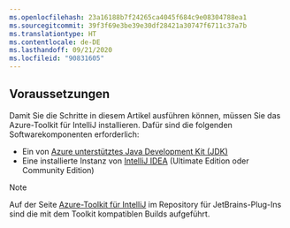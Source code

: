 ```yaml
---
ms.openlocfilehash: 23a16188b7f24265ca4045f684c9e08304788ea1
ms.sourcegitcommit: 39f3f69e3be39e30df28421a30747f6711c37a7b
ms.translationtype: HT
ms.contentlocale: de-DE
ms.lasthandoff: 09/21/2020
ms.locfileid: "90831605"
---
```

## <a name="prerequisites"></a>Voraussetzungen

Damit Sie die Schritte in diesem Artikel ausführen können, müssen Sie das Azure-Toolkit für IntelliJ installieren. Dafür sind die folgenden Softwarekomponenten erforderlich:

* Ein von [Azure unterstütztes Java Development Kit (JDK)](../../fundamentals/java-jdk-long-term-support.md)
* Eine installierte Instanz von [IntelliJ IDEA](https://www.jetbrains.com/idea/download/) (Ultimate Edition oder Community Edition)

> [!NOTE]
> Auf der Seite [Azure-Toolkit für IntelliJ](https://plugins.jetbrains.com/plugin/8053) im Repository für JetBrains-Plug-Ins sind die mit dem Toolkit kompatiblen Builds aufgeführt.

<!--
> [!IMPORTANT]
> 
> If you are using the Azure Toolkit for IntelliJ on Windows, the toolkit requires installing the Azure SDK 2.9.6 or later in order to use the Azure emulator. You have two options for installing the Azure SDK:
> 
> * You can download and install the Azure SDK by using the [Web Platform Installer (WebPI)](https://go.microsoft.com/fwlink/?LinkID=252838).
> * If you do not have the Azure SDK installed when you create your first Azure deployment project, you will be prompted to automatically download install the requisite version of the Azure SDK.
> 
> Note that the Azure SDK is only required on Windows.
> 
-->